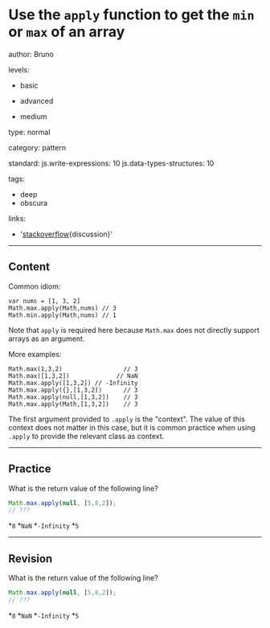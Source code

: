 # Use the `apply` function to get the `min` or `max` of an array
author: Bruno

levels:

  - basic

  - advanced

  - medium

type: normal

category: pattern

standard:
  js.write-expressions: 10
  js.data-types-structures: 10

tags:
  - deep
  - obscura

links:

  - '[stackoverflow](http://stackoverflow.com/questions/21255138){discussion}'

---
## Content

Common idiom:

```
var nums = [1, 3, 2]
Math.max.apply(Math,nums) // 3
Math.min.apply(Math,nums) // 1
```

Note that `apply` is required here because `Math.max` does not directly support arrays as an argument.

More examples:

```
Math.max(1,3,2)                 // 3
Math.max([1,3,2])             // NaN
Math.max.apply([1,3,2]) // -Infinity
Math.max.apply({},[1,3,2])      // 3
Math.max.apply(null,[1,3,2])    // 3
Math.max.apply(Math,[1,3,2])    // 3

```

The first argument provided to `.apply` is the "context". The value of this context does not matter in this case, but it is common practice when using `.apply`
to provide the relevant class as context.

---
## Practice

What is the return value of the following line?
```javascript
Math.max.apply(null, [5,8,2]);
// ???
```

*`8`
*`NaN`
*`-Infinity`
*`5`

---
## Revision

What is the return value of the following line?
```javascript
Math.max.apply(null, [5,8,2]);
// ???
```

*`8`
*`NaN`
*`-Infinity`
*`5`
